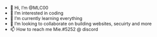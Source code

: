 - 👋 Hi, I’m @MLC00
- 👀 I’m interested in coding
- 🌱 I’m currently learning everything 
- 💞️ I’m looking to collaborate on building websites, secuirty and more
- 📫 How to reach me Mie.#5252 @ discord

<!---
MLC00/MLC00 is a ✨ special ✨ repository because its `README.md` (this file) appears on your GitHub profile.
You can click the Preview link to take a look at your changes.
--->

